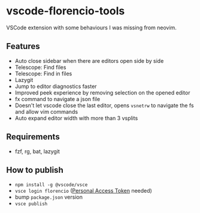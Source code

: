 # vscode-florencio-tools

VSCode extension with some behaviours I was missing from neovim.

## Features

- Auto close sidebar when there are editors open side by side
- Telescope: Find files
- Telescope: Find in files
- Lazygit
- Jump to editor diagnostics faster
- Improved peek experience by removing selection on the opened editor
- fx command to navigate a json file
- Doesn't let vscode close the last editor, opens `vsnetrw` to navigate the fs and allow vim commands
- Auto expand editor width with more than 3 vsplits

## Requirements

- fzf, rg, bat, lazygit

## How to publish

- `npm install -g @vscode/vsce`
- `vsce login florencio` ([Personal Access Token](https://code.visualstudio.com/api/working-with-extensions/publishing-extension#get-a-personal-access-token) needed)
- bump `package.json` version
- `vsce publish`
